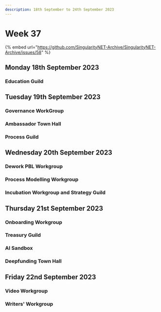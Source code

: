 ```yaml
---
description: 18th September to 24th September 2023
---
```


# Week 37

{% embed url="https://github.com/SingularityNET-Archive/SingularityNET-Archive/issues/58" %}

## Monday 18th September 2023 <a href="#docs-internal-guid-565643b2-7fff-f227-7377-f80e405da06c" id="docs-internal-guid-565643b2-7fff-f227-7377-f80e405da06c"></a>

### Education Guild

## Tuesday 19th September 2023

### Governance WorkGroup

### Ambassador Town Hall

### Process Guild

## Wednesday 20th September 2023

### Dework PBL Workgroup

### Process Modelling Workgroup

### Incubation Workgroup and Strategy Guild

## Thursday 21st September 2023

### Onboarding Workgroup

### Treasury Guild

### AI Sandbox

### Deepfunding Town Hall

## Friday 22nd September 2023

### Video Workgroup

### Writers' Workgroup



